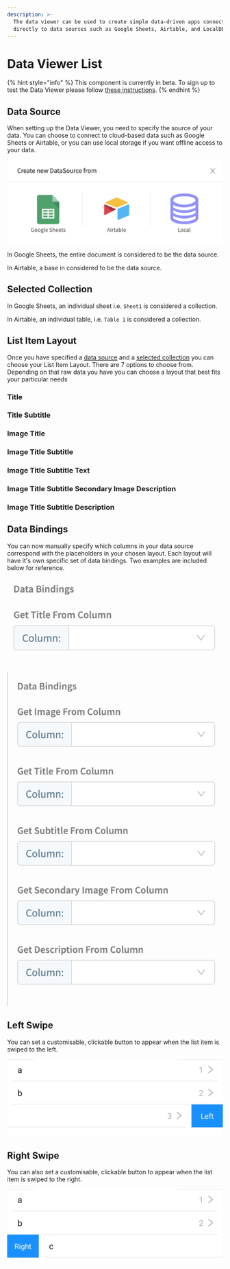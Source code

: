 ```yaml
---
description: >-
  The data viewer can be used to create simple data-driven apps connected
  directly to data sources such as Google Sheets, Airtable, and LocalDB
---
```


# Data Viewer List

{% hint style="info" %}
This component is currently in beta. To sign up to test the Data Viewer please follow [these instructions](https://community.thunkable.com/t/what-are-data-sources/469342?u=domhnallohanlon).
{% endhint %}

## Data Source

When setting up the Data Viewer, you need to specify the source of your data. You can choose to connect to cloud-based data such as Google Sheets or Airtable, or you can use local storage if you want offline access to your data.

![](.gitbook/assets/data_source.png)

In Google Sheets, the entire document is considered to be the data source.

In Airtable, a base in considered to be the data source.

## Selected Collection

In Google Sheets, an individual sheet i.e. `Sheet1` is considered a collection.

In Airtable, an individual table, i.e. `Table 1` is considered a collection.

## List Item Layout

Once you have specified a [data source](data-viewer-list.md#data-source) and a [selected collection](data-viewer-list.md#selected-collection) you can choose your List Item Layout. There are 7 options to choose from. Depending on that raw data you have you can choose a layout that best fits your particular needs

### Title

### Title Subtitle

### Image Title 

### Image Title Subtitle

### Image Title Subtitle Text

### Image Title Subtitle Secondary Image Description

### Image Title Subtitle Description





## Data Bindings

You can now manually specify which columns in your data source correspond with the placeholders in your chosen layout. Each layout will have it's own specific set of data bindings. Two examples are included below for reference.

![](.gitbook/assets/screenshot-2020-02-17-at-17.07.38.png)

![](.gitbook/assets/screenshot-2020-02-17-at-17.07.55.png)



## Left Swipe

You can set a customisable, clickable button to appear when the list item is swiped to the left.

![](.gitbook/assets/left.jpg)

## Right Swipe

You can also set a customisable, clickable button to appear when the list item is swiped to the right.

![](.gitbook/assets/right.jpg)

